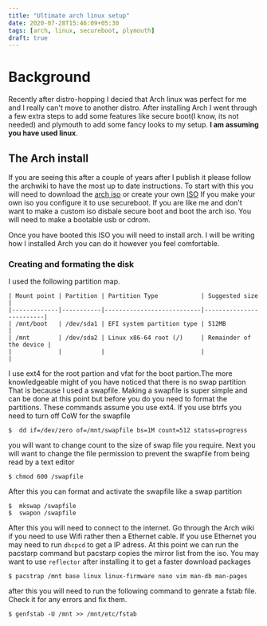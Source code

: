 ```yaml
---
title: "Ultimate arch linux setup"
date: 2020-07-28T15:46:09+05:30
tags: [arch, linux, secureboot, plymouth]
draft: true
---
```

# Background
Recently after distro-hopping I decied that Arch linux was perfect for me and I really can't move to another distro. After installing Arch I went through a few extra steps to add some features like secure boot(I know, its not needed) and plymouth to add some fancy looks to my setup. __I am assuming you have used linux__.

## The Arch install
If you are seeing this after a couple of years after I publish it please follow the archwiki to have the most up to date instructions. To start with this you will need to download the [arch iso](https://www.archlinux.org/releng/releases/2020.07.01/torrent/) or create your own [ISO](https://wiki.archlinux.org/index.php/Remastering_the_Install_ISO)
If you make your own iso you configure it to use secureboot. If you are like me and don't want to make a custom iso disbale secure boot and boot the arch iso. You will need to make a bootable usb or cdrom.

Once you have booted this ISO you will need to install arch. I will be writing how I installed Arch you can do it however you feel comfortable. 

### Creating and formating the disk
I used the following partition map.
```
| Mount point | Partition | Partition Type            | Suggested size          |
|-------------|-----------|---------------------------|-------------------------|
| /mnt/boot   | /dev/sda1 | EFI system partition type | 512MB                   |
| /mnt        | /dev/sda2 | Linux x86-64 root (/)     | Remainder of the device |
|             |           |                           |                         | 
```
I use ext4 for the root partion and vfat for the boot partion.The more knowledgeable might of you have noticed that there is no swap partition That is because I used a swapfile. Making a swapfile is super simple and can be done at this point but before you do you need to format the partitions. These commands assume you use ext4. If you use btrfs you need to turn off CoW for the swapfile

```shell
$  dd if=/dev/zero of=/mnt/swapfile bs=1M count=512 status=progress
```
you will want to change count to the size of swap file you require. Next you will want to change the file permission to prevent the swapfile from being read by a text editor
```shell
$ chmod 600 /swapfile
```
After this you can format and activate the swapfile like a swap partition
```shell
$  mkswap /swapfile
$  swapon /swapfile
```
After this you will need to connect to the internet. Go through the Arch wiki if you need to use Wifi rather then a Ethernet cable. If you use Ethernet you may need to run `dhcpcd` to get a IP adress. At this point we can run the pacstarp command but pacstarp copies the mirror list from the iso. You may want to use `reflector` after installing it to get a faster download packages

```shell
$ pacstrap /mnt base linux linux-firmware nano vim man-db man-pages  
```
after this you will need to run the following command to genrate a fstab file. Check it for any errors and fix them. 
```shell
$ genfstab -U /mnt >> /mnt/etc/fstab
```
